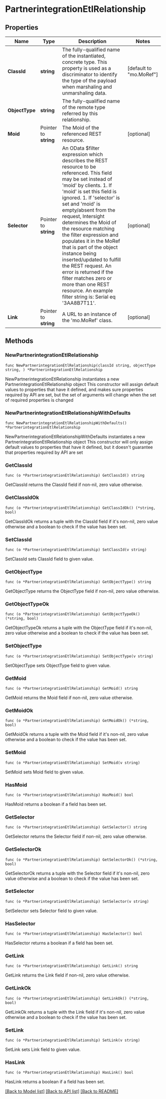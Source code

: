 # PartnerintegrationEtlRelationship

## Properties

Name | Type | Description | Notes
------------ | ------------- | ------------- | -------------
**ClassId** | **string** | The fully-qualified name of the instantiated, concrete type. This property is used as a discriminator to identify the type of the payload when marshaling and unmarshaling data. | [default to "mo.MoRef"]
**ObjectType** | **string** | The fully-qualified name of the remote type referred by this relationship. | 
**Moid** | Pointer to **string** | The Moid of the referenced REST resource. | [optional] 
**Selector** | Pointer to **string** | An OData $filter expression which describes the REST resource to be referenced. This field may be set instead of &#39;moid&#39; by clients. 1. If &#39;moid&#39; is set this field is ignored. 1. If &#39;selector&#39; is set and &#39;moid&#39; is empty/absent from the request, Intersight determines the Moid of the resource matching the filter expression and populates it in the MoRef that is part of the object instance being inserted/updated to fulfill the REST request. An error is returned if the filter matches zero or more than one REST resource. An example filter string is: Serial eq &#39;3AA8B7T11&#39;. | [optional] 
**Link** | Pointer to **string** | A URL to an instance of the &#39;mo.MoRef&#39; class. | [optional] 

## Methods

### NewPartnerintegrationEtlRelationship

`func NewPartnerintegrationEtlRelationship(classId string, objectType string, ) *PartnerintegrationEtlRelationship`

NewPartnerintegrationEtlRelationship instantiates a new PartnerintegrationEtlRelationship object
This constructor will assign default values to properties that have it defined,
and makes sure properties required by API are set, but the set of arguments
will change when the set of required properties is changed

### NewPartnerintegrationEtlRelationshipWithDefaults

`func NewPartnerintegrationEtlRelationshipWithDefaults() *PartnerintegrationEtlRelationship`

NewPartnerintegrationEtlRelationshipWithDefaults instantiates a new PartnerintegrationEtlRelationship object
This constructor will only assign default values to properties that have it defined,
but it doesn't guarantee that properties required by API are set

### GetClassId

`func (o *PartnerintegrationEtlRelationship) GetClassId() string`

GetClassId returns the ClassId field if non-nil, zero value otherwise.

### GetClassIdOk

`func (o *PartnerintegrationEtlRelationship) GetClassIdOk() (*string, bool)`

GetClassIdOk returns a tuple with the ClassId field if it's non-nil, zero value otherwise
and a boolean to check if the value has been set.

### SetClassId

`func (o *PartnerintegrationEtlRelationship) SetClassId(v string)`

SetClassId sets ClassId field to given value.


### GetObjectType

`func (o *PartnerintegrationEtlRelationship) GetObjectType() string`

GetObjectType returns the ObjectType field if non-nil, zero value otherwise.

### GetObjectTypeOk

`func (o *PartnerintegrationEtlRelationship) GetObjectTypeOk() (*string, bool)`

GetObjectTypeOk returns a tuple with the ObjectType field if it's non-nil, zero value otherwise
and a boolean to check if the value has been set.

### SetObjectType

`func (o *PartnerintegrationEtlRelationship) SetObjectType(v string)`

SetObjectType sets ObjectType field to given value.


### GetMoid

`func (o *PartnerintegrationEtlRelationship) GetMoid() string`

GetMoid returns the Moid field if non-nil, zero value otherwise.

### GetMoidOk

`func (o *PartnerintegrationEtlRelationship) GetMoidOk() (*string, bool)`

GetMoidOk returns a tuple with the Moid field if it's non-nil, zero value otherwise
and a boolean to check if the value has been set.

### SetMoid

`func (o *PartnerintegrationEtlRelationship) SetMoid(v string)`

SetMoid sets Moid field to given value.

### HasMoid

`func (o *PartnerintegrationEtlRelationship) HasMoid() bool`

HasMoid returns a boolean if a field has been set.

### GetSelector

`func (o *PartnerintegrationEtlRelationship) GetSelector() string`

GetSelector returns the Selector field if non-nil, zero value otherwise.

### GetSelectorOk

`func (o *PartnerintegrationEtlRelationship) GetSelectorOk() (*string, bool)`

GetSelectorOk returns a tuple with the Selector field if it's non-nil, zero value otherwise
and a boolean to check if the value has been set.

### SetSelector

`func (o *PartnerintegrationEtlRelationship) SetSelector(v string)`

SetSelector sets Selector field to given value.

### HasSelector

`func (o *PartnerintegrationEtlRelationship) HasSelector() bool`

HasSelector returns a boolean if a field has been set.

### GetLink

`func (o *PartnerintegrationEtlRelationship) GetLink() string`

GetLink returns the Link field if non-nil, zero value otherwise.

### GetLinkOk

`func (o *PartnerintegrationEtlRelationship) GetLinkOk() (*string, bool)`

GetLinkOk returns a tuple with the Link field if it's non-nil, zero value otherwise
and a boolean to check if the value has been set.

### SetLink

`func (o *PartnerintegrationEtlRelationship) SetLink(v string)`

SetLink sets Link field to given value.

### HasLink

`func (o *PartnerintegrationEtlRelationship) HasLink() bool`

HasLink returns a boolean if a field has been set.


[[Back to Model list]](../README.md#documentation-for-models) [[Back to API list]](../README.md#documentation-for-api-endpoints) [[Back to README]](../README.md)


